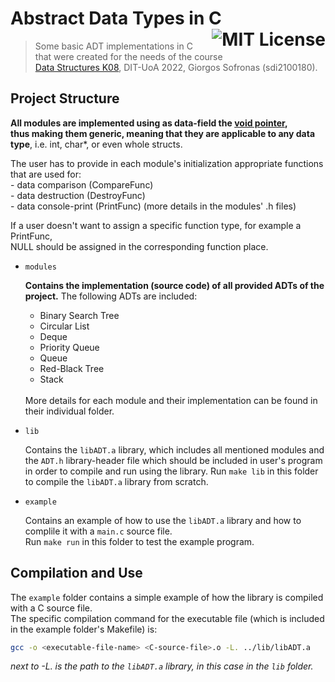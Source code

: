 # Abstract Data Types in C <a href="https://opensource.org/licenses/MIT" target="_blank"><img alt="MIT License" align="right" src="https://img.shields.io/github/license/sdi2100180/Abstract-Data-Types-in-C?color=blue&style=for-the-badge"></a>

> Some basic ADT implementations in C that were created for the needs of the course<br> [Data Structures K08](https://www.di.uoa.gr/sites/default/files/undergraduate_courses_files/DIT_PPS_K08-DataStructures.pdf), DIT-UoA 2022,
Giorgos Sofronas (sdi2100180).<br>

## Project Structure
   **All modules are implemented using as data-field the [void pointer](https://www.geeksforgeeks.org/void-pointer-c-cpp/),<br> 
   thus making them generic, meaning that they are applicable to any data type**, i.e. int, char*, or even whole structs. <br>
    
   The user has to provide in each module's initialization appropriate functions that are used for:<br>
        - data comparison (CompareFunc)<br>
        - data destruction (DestroyFunc)<br>
        - data console-print (PrintFunc) (more details in the modules' .h files)<br>
      
   If a user doesn't want to assign a specific function type, for example a PrintFunc,<br> 
   NULL should be assigned in the corresponding function place. 

- `modules`

  **Contains the implementation (source code) of all provided ADTs of the project.** The following ADTs are included:
  - Binary Search Tree 
  - Circular List
  - Deque
  - Priority Queue
  - Queue
  - Red-Black Tree
  - Stack 
  <br>
  More details for each module and their implementation can be found in their individual folder.

- `lib`

  Contains the `libADT.a` library, which includes all mentioned modules and the `ADT.h` library-header file which should be included in user's program
  in order to compile and run using the library. Run `make lib` in this folder to compile the `libADT.a` library from scratch.
  
- `example`

   Contains an example of how to use the `libADT.a` library and how to complile it with a `main.c` source file.<br>
   Run `make run` in this folder to test the example program.

## Compilation and Use
  The `example` folder contains a simple example of how the library is compiled with a C source file.<br>
  The specific compilation command for the executable file (which is included in the example folder's Makefile) is:<br>
  ```bash 
  gcc -o <executable-file-name> <C-source-file>.o -L. ../lib/libADT.a
  ```
  *next to -L. is the path to the `libADT.a` library, in this case in the `lib` folder.*
